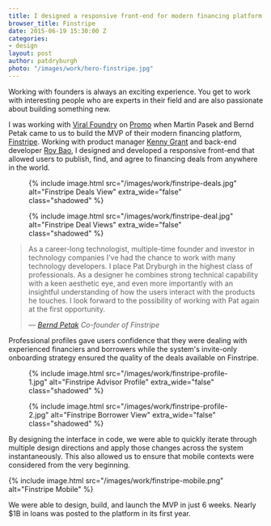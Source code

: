 ```yaml
---
title: I designed a responsive front-end for modern financing platform **Finstripe**
browser_title: Finstripe
date: 2015-06-19 15:30:00 Z
categories:
- design
layout: post
author: patdryburgh
photo: "/images/work/hero-finstripe.jpg"
---
```


Working with founders is always an exciting experience. You get to work with interesting people who are experts in their field and are also passionate about building something new.

I was working with [Viral Foundry][vf] on [Promo][pr] when Martin Pasek and Bernd Petak came to us to build the MVP of their modern financing platform, [Finstripe][fs]. Working with product manager [Kenny Grant][kg] and back-end developer [Roy Bao][rb], I designed and developed a responsive front-end that allowed users to publish, find, and agree to financing deals from anywhere in the world.

<figure class="overlapped">

  {% include image.html src="/images/work/finstripe-deals.jpg" alt="Finstripe Deals View" extra_wide="false" class="shadowed" %}

  {% include image.html src="/images/work/finstripe-deal.jpg" alt="Finstripe Deal Views" extra_wide="false" class="shadowed" %}

</figure>

<blockquote>
  <p>
    As a career-long technologist, multiple-time founder and investor in technology companies I've had the chance to work with many technology developers. I place Pat Dryburgh in the highest class of professionals. As a designer he combines strong technical capability with a keen aesthetic eye, and even more importantly with an insightful understanding of how the users interact with the products he touches. I look forward to the possibility of working with Pat again at the first opportunity.
  </p>
  <cite>
    &mdash; <a href="https://twitter.com/berndpetak?lang=en">Bernd Petak</a>
    <span class="title small">Co-founder of Finstripe</span>
  </cite>
</blockquote>

Professional profiles gave users confidence that they were dealing with experienced financiers and borrowers while the system's invite-only onboarding strategy ensured the quality of the deals available on Finstripe.

<figure class="overlapped">

  {% include image.html src="/images/work/finstripe-profile-1.jpg" alt="Finstripe Advisor Profile" extra_wide="false" class="shadowed" %}

  {% include image.html src="/images/work/finstripe-profile-2.jpg" alt="Finstripe Borrower View" extra_wide="false" class="shadowed" %}

</figure>

By designing the interface in code, we were able to quickly iterate through multiple design directions and apply those changes across the system instantaneously. This also allowed us to ensure that mobile contexts were considered from the very beginning.

{% include image.html src="/images/work/finstripe-mobile.png" alt="Finstripe Mobile" %}

We were able to design, build, and launch the MVP in just 6 weeks. Nearly $1B in loans was posted to the platform in its first year.

[vf]: http://viralfoundry.com
[pr]: http://promo.co
[fs]: http://finstripe.com
[kg]: http://kenny.is
[rb]: http://www.roybao.com